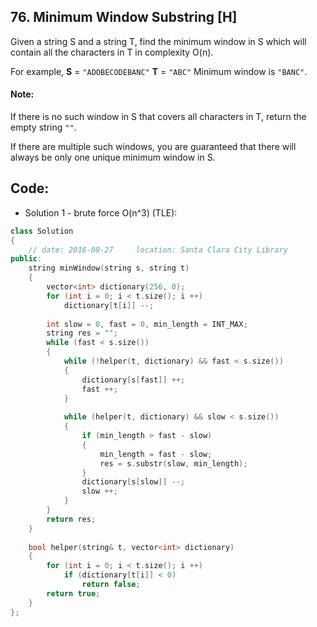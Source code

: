 ## 76. Minimum Window Substring [H]
Given a string S and a string T, find the minimum window in S which will contain all the characters in T in complexity O(n).

For example,
**S** = `"ADOBECODEBANC"`
**T** = `"ABC"`
Minimum window is `"BANC"`.

#### Note:
If there is no such window in S that covers all characters in T, return the empty string `""`.

If there are multiple such windows, you are guaranteed that there will always be only one unique minimum window in S.

## Code:
- Solution 1 - brute force O(n^3) (TLE):
```c++
class Solution 
{
    // date: 2016-08-27     location: Santa Clara City Library
public:
    string minWindow(string s, string t) 
    {
        vector<int> dictionary(256, 0);
        for (int i = 0; i < t.size(); i ++)
            dictionary[t[i]] --;
            
        int slow = 0, fast = 0, min_length = INT_MAX;
        string res = "";
        while (fast < s.size())
        {
            while (!helper(t, dictionary) && fast < s.size())
            {
                dictionary[s[fast]] ++;
                fast ++;
            }
            
            while (helper(t, dictionary) && slow < s.size())
            {
                if (min_length > fast - slow)
                {
                    min_length = fast - slow;
                    res = s.substr(slow, min_length);
                }
                dictionary[s[slow]] --;
                slow ++;
            }
        }
        return res;
    }
    
    bool helper(string& t, vector<int> dictionary)
    {
        for (int i = 0; i < t.size(); i ++)
            if (dictionary[t[i]] < 0)
                return false;
        return true;
    }
};
```
